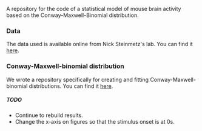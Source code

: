 A repository for the code of a statistical model of mouse brain activity based on the Conway-Maxwell-Binomial distribution.

### Data

The data used is available online from Nick Steinmetz's lab. You can find it [here](http://data.cortexlab.net/dualPhase3/).

### Conway-Maxwell-binomial distribution

We wrote a repository specifically for creating and fitting Conway-Maxwell-binomial distributions. You can find it [here](https://github.com/thomasjdelaney/Conway_Maxwell_Binomial_Distribution).

##### TODO
- Continue to rebuild results.
- Change the x-axis on figures so that the stimulus onset is at 0s.
